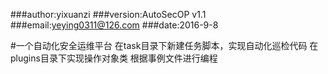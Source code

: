 ###author:yixuanzi
###version:AutoSecOP v1.1
###email:yeying0311@126.com
###date:2016-9-8

#一个自动化安全运维平台
	在task目录下新建任务脚本，实现自动化巡检代码
	在plugins目录下实现操作对象类
	根据事例文件进行编程